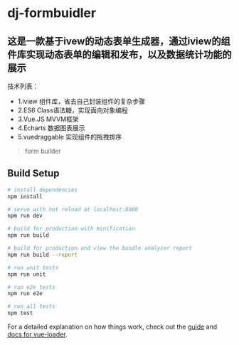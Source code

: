 # dj-formbuidler
## 这是一款基于ivew的动态表单生成器，通过iview的组件库实现动态表单的编辑和发布，以及数据统计功能的展示

技术列表：
  * 1.iview 组件库，省去自己封装组件的复杂步骤
  * 2.ES6 Class语法糖，实现面向对象编程
  * 3.Vue.JS MVVM框架
  * 4.Echarts 数据图表展示
  * 5.vuedraggable 实现组件的拖拽排序


> form builder

## Build Setup

``` bash
# install dependencies
npm install

# serve with hot reload at localhost:8080
npm run dev

# build for production with minification
npm run build

# build for production and view the bundle analyzer report
npm run build --report

# run unit tests
npm run unit

# run e2e tests
npm run e2e

# run all tests
npm test
```

For a detailed explanation on how things work, check out the [guide](http://vuejs-templates.github.io/webpack/) and [docs for vue-loader](http://vuejs.github.io/vue-loader).
